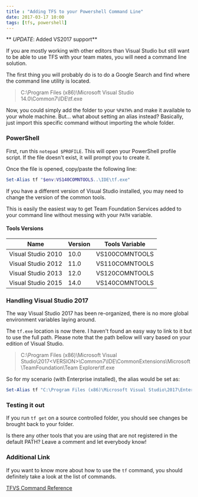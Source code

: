 ```yaml
---
title : "Adding TFS to your Powershell Command Line"
date: 2017-03-17 10:00
tags: [tfs, powershell]
---
```


** *UPDATE*: Added VS2017 support**

If you are mostly working with other editors than Visual Studio but still want to be able to use TFS with your team mates, you will need a command line solution.

The first thing you will probably do is to do a Google Search and find where the command line utility is located.

> C:\Program Files (x86)\Microsoft Visual Studio 14.0\Common7\IDE\tf.exe

Now, you could simply add the folder to your `%PATH%` and make it available to your whole machine. But... what about setting an alias instead? Basically, just import this specific command without importing the whole folder.

### PowerShell

First, run this `notepad $PROFILE`. This will open your PowerShell profile script. If the file doesn't exist, it will prompt you to create it.

Once the file is opened, copy/paste the following line:

```powershell
Set-Alias tf "$env:VS140COMNTOOLS..\IDE\tf.exe"
```

If you have a different version of Visual Studio installed, you may need to change the version of the common tools.

This is easily the easiest way to get Team Foundation Services added to your command line without messing with your `PATH` variable.

#### Tools Versions

| Name                | Version | Tools Variable |
| ---                 | ---     | ---            |
| Visual Studio 2010  | 10.0    | VS100COMNTOOLS |
| Visual Studio 2012  | 11.0    | VS110COMNTOOLS |
| Visual Studio 2013  | 12.0    | VS120COMNTOOLS |
| Visual Studio 2015  | 14.0    | VS140COMNTOOLS |

### Handling Visual Studio 2017

The way Visual Studio 2017 has been re-organized, there is no more global environment variables laying around.

The `tf.exe` location is now there. I haven't found an easy way to link to it but to use the full path. Please note that the path bellow will vary based on your edition of Visual Studio.

> C:\Program Files (x86)\Microsoft Visual Studio\2017\<VERSION>\Common7\IDE\CommonExtensions\Microsoft\TeamFoundation\Team Explorer\tf.exe

So for my scenario (with Enterprise installed), the alias would be set as:

```powershell
Set-Alias tf "C:\Program Files (x86)\Microsoft Visual Studio\2017\Enterprise\Common7\IDE\CommonExtensions\Microsoft\TeamFoundation\Team Explorer\tf.exe"
```

### Testing it out

If you run `tf get` on a source controlled folder, you should see changes be brought back to your folder.

Is there any other tools that you are using that are not registered in the default PATH? Leave a comment and let everybody know!

### Additional Link

If you want to know more about how to use the `tf` command, you should definitely take a look at the list of commands.

[TFVS Command Reference](https://www.visualstudio.com/en-us/docs/tfvc/use-team-foundation-version-control-commands)
